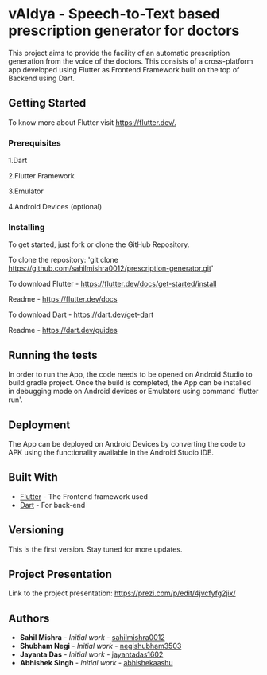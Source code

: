 # vAIdya - Speech-to-Text based prescription generator for doctors

This project aims to provide the facility of an automatic prescription generation from the voice of the doctors. This consists of a cross-platform app developed using Flutter as Frontend Framework built on the top of Backend using Dart.

## Getting Started

To know more about Flutter visit <https://flutter.dev/.>

### Prerequisites

1.Dart

2.Flutter Framework

3.Emulator

4.Android Devices (optional)

### Installing

To get started, just fork or clone the GitHub Repository.

To clone the repository: 'git clone <https://github.com/sahilmishra0012/prescription-generator.git>'

To download Flutter - <https://flutter.dev/docs/get-started/install>

Readme - <https://flutter.dev/docs>

To download Dart - <https://dart.dev/get-dart>

Readme - <https://dart.dev/guides>

## Running the tests

In order to run the App, the code needs to be opened on Android Studio to build gradle project.
Once the build is completed, the App can be installed in debugging mode on Android devices or Emulators using command 'flutter run'.

## Deployment

The App can be deployed on Android Devices by converting the code to APK using the functionality available in the Android Studio IDE.

## Built With

* [Flutter](https://flutter.dev/docs) - The Frontend framework used
* [Dart](https://dart.dev/guides) - For back-end

## Versioning

This is the first version. Stay tuned for more updates.

## Project Presentation

Link to the project presentation: <https://prezi.com/p/edit/4jvcfyfg2jix/>

## Authors

* **Sahil Mishra** - *Initial work* - [sahilmishra0012](https://github.com/sahilmishra0012)
* **Shubham Negi** - *Initial work* - [negishubham3503](https://github.com/negishubham3503)
* **Jayanta Das** - *Initial work* - [jayantadas1602](https://github.com/jayantadas1602)
* **Abhishek Singh** - *Initial work* - [abhishekaashu](https://github.com/abhishekaashu)
